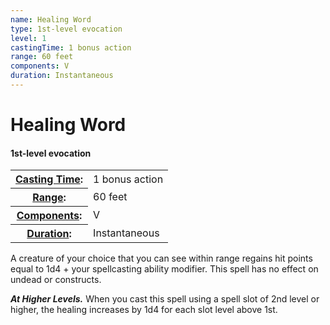 ```yaml
---
name: Healing Word
type: 1st-level evocation
level: 1
castingTime: 1 bonus action
range: 60 feet
components: V
duration: Instantaneous
---
```


Healing Word
============

#### 1st-level evocation

<table cellspacing="0" class="statBlock"><tbody><tr><th><a href="/srd/spellcasting/castingASpell.htm#castingtime">Casting Time</a>:</th><td>1 bonus action</td></tr><tr><th><a href="/srd/spellcasting/castingASpell.htm#range">Range</a>:</th><td>60 feet</td></tr><tr><th><a href="/srd/spellcasting/castingASpell.htm#components">Components</a>:</th><td>V</td></tr><tr><th><a href="/srd/spellcasting/castingASpell.htm#duration">Duration</a>:</th><td>Instantaneous</td></tr></tbody></table>

A creature of your choice that you can see within range regains hit points equal to 1d4 + your spellcasting ability modifier. This spell has no effect on undead or constructs.

_**At Higher Levels.**_ When you cast this spell using a spell slot of 2nd level or higher, the healing increases by 1d4 for each slot level above 1st.